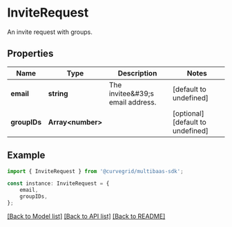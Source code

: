 # InviteRequest

An invite request with groups.

## Properties

Name | Type | Description | Notes
------------ | ------------- | ------------- | -------------
**email** | **string** | The invitee\&#39;s email address. | [default to undefined]
**groupIDs** | **Array&lt;number&gt;** |  | [optional] [default to undefined]

## Example

```typescript
import { InviteRequest } from '@curvegrid/multibaas-sdk';

const instance: InviteRequest = {
    email,
    groupIDs,
};
```

[[Back to Model list]](../README.md#documentation-for-models) [[Back to API list]](../README.md#documentation-for-api-endpoints) [[Back to README]](../README.md)
